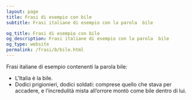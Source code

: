 ```yaml
---
layout: page
title: Frasi di esempio con bile 
subtitle: Frasi italiane di esempio con la parola  bile

og_title: Frasi di esempio con bile 
og_description: Frasi italiane di esempio con la parola  bile
og_type: website
permalink: /frasi/b/bile.html
---
```


Frasi italiane di esempio contenenti la parola bile:


- L'Italia è la bile.
- Dodici prigionieri, dodici soldati: comprese quello che stava per accadere, e l’incredulità mista all’orrore montò come bile dentro di lui.
